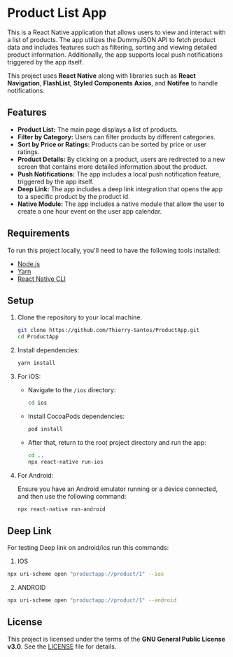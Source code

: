 # Product List App

This is a React Native application that allows users to view and interact with a
list of products.
The app utilizes the DummyJSON API to fetch product data and includes features
such as filtering, sorting and viewing detailed product information.
Additionally, the app supports local push notifications triggered by the app itself.

This project uses **React Native** along with libraries such as
**React Navigation**, **FlashList**, **Styled Components**
**Axios**, and **Notifee**
to handle notifications.

## Features

- **Product List:** The main page displays a list of products.
- **Filter by Category:** Users can filter products by different categories.
- **Sort by Price or Ratings:** Products can be sorted by price or user ratings.
- **Product Details:** By clicking on a product, users are redirected to a new
  screen that contains more detailed information about the product.
- **Push Notifications:** The app includes a local push notification feature,
  triggered by the app itself.
- **Deep Link:** The app includes a deep link integration that opens the app to
  a specific product by the product id.
- **Native Module:** The app includes a native module that allow the user to
  create a one hour event on the user app calendar.

## Requirements

To run this project locally, you'll need to have the following tools installed:

- [Node.js](https://nodejs.org/)
- [Yarn](https://yarnpkg.com/)
- [React Native CLI](https://reactnative.dev/docs/environment-setup)

## Setup

1. Clone the repository to your local machine.
   
   ```bash
   git clone https://github.com/Thierry-Santos/ProductApp.git
   cd ProductApp
   ```

2. Install dependencies:

   ```bash
   yarn install
   ```

3. For iOS:
   - Navigate to the `/ios` directory:
   
     ```bash
     cd ios
     ```
   - Install CocoaPods dependencies:
   
     ```bash
     pod install
     ```
   - After that, return to the root project directory and run the app:

     ```bash
     cd ..
     npx react-native run-ios
     ```

4. For Android:

   Ensure you have an Android emulator running or a device connected, and then use the following command:

   ```bash
   npx react-native run-android
   ```

## Deep Link

For testing Deep link on android/ios run this commands:

1. IOS

```bash
npx uri-scheme open "productapp://product/1" --ios
```

2. ANDROID

```bash
npx uri-scheme open "productapp://product/1" --android
```

## License

This project is licensed under the terms of the **GNU General Public License v3.0**.
See the [LICENSE](LICENSE) file for details.
